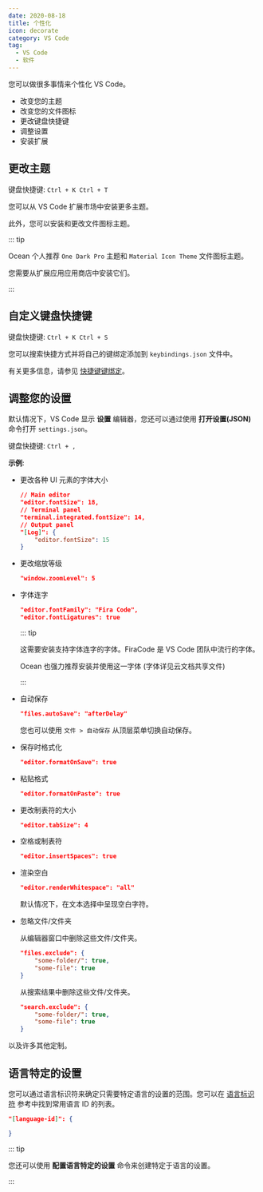 ```yaml
---
date: 2020-08-18
title: 个性化
icon: decorate
category: VS Code
tag:
  - VS Code
  - 软件
---
```


您可以做很多事情来个性化 VS Code。

- 改变您的主题
- 改变您的文件图标
- 更改键盘快捷键
- 调整设置
- 安装扩展

## 更改主题

键盘快捷键: `Ctrl + K Ctrl + T`

您可以从 VS Code 扩展市场中安装更多主题。

此外，您可以安装和更改文件图标主题。

::: tip

Ocean 个人推荐 `One Dark Pro` 主题和 `Material Icon Theme` 文件图标主题。

您需要从扩展应用应用商店中安装它们。

:::

## 自定义键盘快捷键

键盘快捷键: `Ctrl + K Ctrl + S`

您可以搜索快捷方式并将自己的键绑定添加到 `keybindings.json` 文件中。

有关更多信息，请参见 [快捷键键绑定](../shortcut-key.md#快捷键编辑器)。

## 调整您的设置

默认情况下，VS Code 显示 **设置** 编辑器，您还可以通过使用 **打开设置(JSON)** 命令打开 `settings.json`。

键盘快捷键: `Ctrl + ,`

**示例**:

- 更改各种 UI 元素的字体大小

  ```json
  // Main editor
  "editor.fontSize": 18,
  // Terminal panel
  "terminal.integrated.fontSize": 14,
  // Output panel
  "[Log]": {
      "editor.fontSize": 15
  }
  ```

- 更改缩放等级

  ```json
  "window.zoomLevel": 5
  ```

- 字体连字

  ```json
  "editor.fontFamily": "Fira Code",
  "editor.fontLigatures": true
  ```

  ::: tip

  这需要安装支持字体连字的字体。FiraCode 是 VS Code 团队中流行的字体。

  Ocean 也强力推荐安装并使用这一字体 (字体详见云文档共享文件)

  :::

- 自动保存

  ```json
  "files.autoSave": "afterDelay"
  ```

  您也可以使用 `文件 > 自动保存` 从顶层菜单切换自动保存。

- 保存时格式化

  ```json
  "editor.formatOnSave": true
  ```

- 粘贴格式

  ```json
  "editor.formatOnPaste": true
  ```

- 更改制表符的大小

  ```json
  "editor.tabSize": 4
  ```

- 空格或制表符

  ```json
  "editor.insertSpaces": true
  ```

- 渲染空白

  ```json
  "editor.renderWhitespace": "all"
  ```

  默认情况下，在文本选择中呈现空白字符。

- 忽略文件/文件夹

  从编辑器窗口中删除这些文件/文件夹。

  ```json
  "files.exclude": {
      "some-folder/": true,
      "some-file": true
  }
  ```

  从搜索结果中删除这些文件/文件夹。

  ```json
  "search.exclude": {
      "some-folder/": true,
      "some-file": true
  }
  ```

以及许多其他定制。

## 语言特定的设置

您可以通过语言标识符来确定只需要特定语言的设置的范围。您可以在 [语言标识符](https://code.visualstudio.com/docs/languages/identifiers) 参考中找到常用语言 ID 的列表。

```json
"[language-id]": {

}
```

::: tip

您还可以使用 **配置语言特定的设置** 命令来创建特定于语言的设置。

:::
